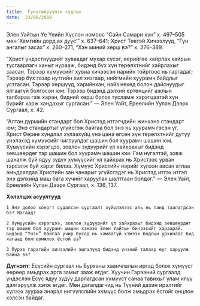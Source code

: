 ```yaml
---
title:  Гүнзгийрүүлэн судлах
date:  23/08/2019
---
```


Элен Уайтын Үе Үеийн Хүслэн номоос “Сайн Самари хүн” х. 497–505 мөн ‘Хамгийн дорд ах дүүс’” х. 637–641; Христ Төвтэй Хичээлүүд, “Гүн ангалыг засах” х. 260–271, “Хэн миний хөрш вэ?” х. 376–389.

“Христ үндэстнүүдийг хуваадаг мухар сүсэг, өөрийгөө хайрлах хайрын тусгаарлагч ханыг нурааж, бидэнд бүх хүн төрөлхтнийг хайрлахыг заасан. Тэрээр хүмүүсийг хувиа хичээсэн нарийн тойргоос нь гаргадаг; Тэрээр бүх газар нутгийн хил хязгаар, нийгмийн хуурамч байдлыг устгасан. Тэрээр хөршүүд, харийнхан, найз нөхөд болон дайснуудыг ялгаагүй болгосон юм. Тэрээр бидэнд дэлхий ертөнцийг ажлын талбараа гэж харан, бидний хөрш болох тусламж хэрэгцээтэй хүн бүрийг харж хандахыг сургасан.” — Элен Уайт, Ерөөлийн Уулан Дээрх Сургаал, х. 42.

“Алтан дүрмийн стандарт бол Христэд итгэгчдийн жинхэнэ стандарт юм; Энэ стандартыг үгүйсгэж байгаа бол энэ нь хуурамч гэсэн үг. Христ Өөрөө хүндлэл хүлээхүйц үнэ цэнэ өгсөн хүн төрөлхтнийг дутуу үнэлэхэд хүмүүсийг чиглүүлдэг шашин бол хуурамч шашин юм. Хүмүүсийн хэрэгцээ, зовлон зүдүүрийг үл хайхрахыг бидэнд зөвшөөрдөг тэр шашин бол хуурамч шашин юм. Гэм нүгэлтэй, зовж шаналж буй ядуу зүдүү хүмүүсийг үл хайхрах нь Христээс урван тэрсэлж буй хэрэг билээ. Хүмүүс Христийн нэрийг хүлээн авсан атлаа амьдралдаа Христийн зан чанарыг үгүйсгэдэг нь Христэд итгэх итгэл энэ дэлхийд маш бага хүчийг харуулах шалтгаан болдог.” — Элен Уайт, Ерөөлийн Уулан Дээрх Сургаал, х. 136, 137.

**Хэлэлцэх асуултууд**

`1 Энэ долоо хоногт судалсан сургаалт зүйрлэлээс аль нь танд таалагдсан бэ? Яагаад?`

`2 Хүмүүсийн хэрэгцээ, зовлон зүдүүрийг үл хайхрахыг бидэнд зөвшөөрдөг тэр шашин бол хуурамч шашин хэмээх Элен Уайтын бичээсийг хараарай. Бидэнд “Үнэн” байгаа учир бусад нь хамаагүй хэмээх бодлын урхинаас бид яагаад болгоомжлох ёстой вэ?`

`3 Пүрэв гарагийн хичээлийн эшлэлүүд бидэнд үнэний талаар юуг харуулж байна вэ?`

**Дүгнэлт**: Есүсийн сургаал нь Бурханы хаанчлалын иргэд болох  хүмүүст өөрөөр амьдрах арга замыг зааж өгдөг. Хуучин Гэрээний сургаалд үндэслэн Есүс ядуу зүдүү дарлагдсан хүмүүст санаа тавихыг улам илүү дэлгэрүүлж хэлж өгдөг. Мөн дагалдагчид нь Түүний дахин ирэлтийг хүлээх зуураа энэрэл нигүүлслийн хүмүүс болж амьдрах ёстойг онцлон хэлсэн байдаг.